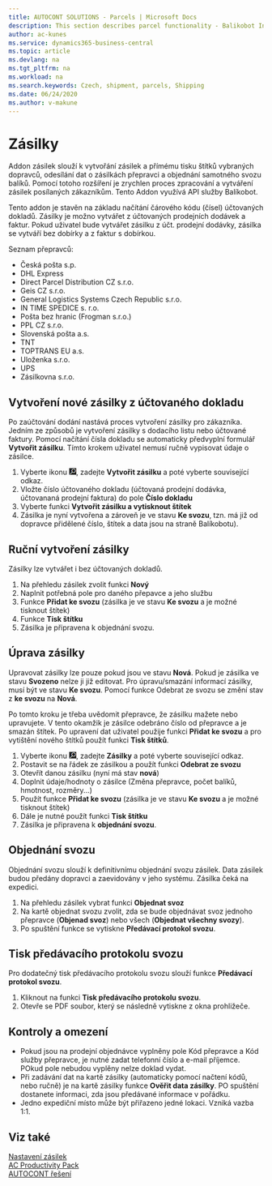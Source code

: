 ```yaml
---
title: AUTOCONT SOLUTIONS - Parcels | Microsoft Docs
description: This section describes parcel functionality - Balikobot Integration
author: ac-kunes
ms.service: dynamics365-business-central
ms.topic: article
ms.devlang: na
ms.tgt_pltfrm: na
ms.workload: na
ms.search.keywords: Czech, shipment, parcels, Shipping
ms.date: 06/24/2020
ms.author: v-makune
---
```


# Zásilky

Addon zásilek slouží k vytvořání zásilek a přímému tisku štítků vybraných dopravců, odesílání dat o zásilkách přepravci a objednání samotného svozu balíků. Pomocí totoho rozšíření je zrychlen proces zpracování a vytváření zásilek posílaných zákazníkům. Tento Addon využívá API služby Balíkobot.

Tento addon je stavěn na základu načítání čárového kódu (čísel) účtovaných dokladů. Zásilky je možno vytvářet z účtovaných prodejních dodávek a faktur. Pokud uživatel bude vytvářet zásilku z účt. prodejní dodávky, zásilka se vytváří bez dobírky a z faktur s dobírkou.

Seznam přepravců:
 - Česká pošta s.p.
 - DHL Express
 - Direct Parcel Distribution CZ s.r.o.
 - Geis CZ s.r.o.
 - General Logistics Systems Czech Republic s.r.o.
 - IN TIME SPEDICE s. r.o.
 - Pošta bez hranic (Frogman s.r.o.)
 - PPL CZ s.r.o. 
 - Slovenská pošta a.s.
 - TNT
 - TOPTRANS EU a.s.
 - Uloženka s.r.o.
 - UPS
 - Zásilkovna s.r.o.

## Vytvoření nové zásilky z účtovaného dokladu

Po zaúčtování dodání nastává proces vytvoření zásilky pro zákazníka. Jedním ze způsobů je vytvoření zásilky s dodacího listu nebo účtované faktury. Pomocí načítání čísla dokladu se automaticky předvyplní formulář **Vytvořit zásilku**. Tímto krokem uživatel nemusí ručně vypisovat údaje o zásilce.

1. Vyberte ikonu ![Žárovky, která otevře funkci Řekněte mi](media/ui-search/search_small.png "Řekněte mi, co chcete dělat"), zadejte **Vytvořit zásilku** a poté vyberte související odkaz.
1. Vložte číslo účtovaného dokladu (účtovaná prodejní dodávka, účtovananá prodejní faktura) do pole **Číslo dokladu**
1. Vyberte funkci **Vytvořit zásilku a vytisknout štítek**
1. Zásilka je nyní vytvořena a zároveň je ve stavu **Ke svozu**, tzn. má již od dopravce přidělené číslo, štítek a data jsou na straně Balíkobotu).

## Ruční vytvoření zásilky

Zásilky lze vytvářet i bez účtovaných dokladů.

1. Na přehledu zásilek zvolit funkci **Nový**
2. Naplnit potřebná pole pro daného přepavce a jeho službu
3. Funkce **Přidat ke svozu** (zásilka je ve stavu **Ke svozu** a je možné tisknout štítek)
4. Funkce **Tisk štítku**
5. Zásilka je připravena k objednání svozu.

## Úprava zásilky
Upravovat zásilky lze pouze pokud jsou ve stavu **Nová**. Pokud je zásilka ve stavu **Svozeno** nelze ji již editovat. Pro úpravu/smazání informací zásilky, musí být ve stavu **Ke svozu**. Pomocí funkce Odebrat ze svozu se změní stav z **ke svozu** na **Nová**.

 Po tomto kroku je třeba uvědomit přepravce, že zásilku mažete nebo upravujete. V tento okamžik je zásilce odebráno číslo od přepravce a je smazán štítek. Po upravení dat uživatel použije funkci **Přidat ke svozu** a pro vytištění nového štítků použít funkci **Tisk štítků**.

1. Vyberte ikonu ![Žárovky, která otevře funkci Řekněte mi](media/ui-search/search_small.png "Řekněte mi, co chcete dělat"), zadejte **Zásilky** a poté vyberte související odkaz.
2. Postavit se na řádek ze zásilkou a použít funkci **Odebrat ze svozu**
3. Otevřít danou zásilku (nyní má stav **nová**)
4. Doplnit údaje/hodnoty o zásilce (Změna přepravce, počet balíků, hmotnost, rozměry...)
5. Použít funkce **Přidat ke svozu** (zásilka je ve stavu **Ke svozu** a je možné tisknout štítek)
6. Dále je nutné použít funkci **Tisk štítku**
7. Zásilka je připravena k **objednání svozu**.

## Objednání svozu
Objednání svozu slouží k definitivnímu objednání svozu zásilek. Data zásilek budou předány dopravci a zaevidovány v jeho systému. Zásilka čeká na expedici.

1. Na přehledu zásilek vybrat funkci **Objednat svoz**
2. Na kartě objednat svozu zvolit, zda se bude objednávat svoz jednoho přepravce (**Objenad svoz**) nebo všech (**Objednat všechny svozy**).
3.  Po spuštění funkce se vytiskne **Předávací protokol svozu**.

## Tisk předávacího protokolu svozu

Pro dodatečný tisk předávacího protokolu svozu slouží funkce **Předávací protokol svozu**.
1. Kliknout na funkci **Tisk předávacího protokolu svozu**.
2. Otevře se PDF soubor, který se následně vytiskne z okna prohližeče.

## Kontroly a omezení

 - Pokud jsou na prodejní objednávce vyplněny pole Kód přepravce a Kód služby přepravce, je nutné zadat telefonní číslo a e-mail příjemce. POkud pole nebudou vyplěny nelze doklad vydat.
 - Při zadávání dat na kartě zásilky (automaticky pomocí načtení kódů, nebo ručně) je na kartě zásilky funkce **Ověřit data zásilky**. PO spuštění dostanete informaci, zda jsou předávané informace v pořádku.
 - Jedno expediční místo může být přiřazeno jedné lokaci. Vzniká vazba 1:1.

## Viz také
[Nastavení zásilek](ac-parcels-setup.md)  
[AC Productivity Pack](ac-productivity-pack.md)  
[AUTOCONT řešení](index.md)
